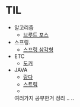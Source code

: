 # TIL
* 알고리즘
  * [브루트 포스](https://github.com/go-coding1/TIL/blob/main/%EC%95%8C%EA%B3%A0%EB%A6%AC%EC%A6%98/%EB%B8%8C%EB%A3%A8%ED%8A%B8%20%ED%8F%AC%EC%8A%A4(Brute%20Force).md)
* 스프링.
  * [스프링 삼각형](https://github.com/go-coding1/TIL/blob/main/Spring/Spring%20Triangle%5BIoC%2CAOP%2CPSA%5D.md)
* ETC
  * [도커](https://github.com/go-coding1/TIL/blob/main/Docker/%EB%8F%84%EC%BB%A4%EB%9E%80%20%EB%AC%B4%EC%97%87%EC%9D%B8%EA%B0%80%3F.md)
* JAVA
  * [람다](https://github.com/go-coding1/TIL/blob/main/JAVA/%EB%9E%8C%EB%8B%A4%EB%9E%80%20%EB%AC%B4%EC%97%87%EC%9D%B8%EA%B0%80%3F.md)
  * [스트림](https://github.com/go-coding1/TIL/blob/main/JAVA/Stream%EC%9D%B4%EB%9E%80%3F.md)
  * 
  여러가지 공부한거 정리 ..
..
